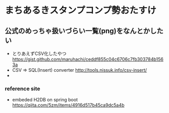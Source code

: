 # まちあるきスタンプコンプ勢おたすけ

## 公式のめっちゃ扱いづらい一覧(png)をなんとかしたい
* とりあえずCSV化したやつ https://gist.github.com/maruhachi/ceddf855c04c6706c7fb303784b1563a
* CSV => SQL(Insert) converter http://tools.nissuk.info/csv-insert/
* 

### reference site
* embeded H2DB on spring boot https://qiita.com/5zm/items/4916d517b45ca9dc5a4b